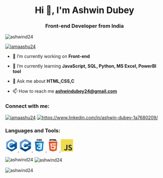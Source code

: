 <h1 align="center">Hi 👋, I'm Ashwin Dubey</h1>
<h3 align="center">Front-end Developer from India</h3>

<p align="left"> <img src="https://komarev.com/ghpvc/?username=ashwind24&label=Profile%20views&color=0e75b6&style=flat" alt="ashwind24" /> </p>

<p align="left"> <a href="https://twitter.com/iamaashu24" target="blank"><img src="https://img.shields.io/twitter/follow/iamaashu24?logo=twitter&style=for-the-badge" alt="iamaashu24" /></a> </p>

- 🔭 I’m currently working on **Front-end**

- 🌱 I’m currently learning **JavaScript, SQL, Python, MS Excel, PowerBI tool**

- 💬 Ask me about **HTML,CSS,C**

- 📫 How to reach me **ashwindubey24@gmail.com**

<h3 align="left">Connect with me:</h3>
<p align="left">
<a href="https://twitter.com/iamaashu24" target="blank"><img align="center" src="https://raw.githubusercontent.com/rahuldkjain/github-profile-readme-generator/master/src/images/icons/Social/twitter.svg" alt="iamaashu24" height="30" width="40" /></a>
<a href="https://linkedin.com/in/https://www.linkedin.com/in/ashwin-dubey-1a7680209/" target="blank"><img align="center" src="https://raw.githubusercontent.com/rahuldkjain/github-profile-readme-generator/master/src/images/icons/Social/linked-in-alt.svg" alt="https://www.linkedin.com/in/ashwin-dubey-1a7680209/" height="30" width="40" /></a>
</p>

<h3 align="left">Languages and Tools:</h3>
<p align="left"> <a href="https://www.cprogramming.com/" target="_blank"> <img src="https://raw.githubusercontent.com/devicons/devicon/master/icons/c/c-original.svg" alt="c" width="40" height="40"/> </a> <a href="https://www.w3schools.com/cpp/" target="_blank"> <img src="https://raw.githubusercontent.com/devicons/devicon/master/icons/cplusplus/cplusplus-original.svg" alt="cplusplus" width="40" height="40"/> </a> <a href="https://www.w3schools.com/css/" target="_blank"> <img src="https://raw.githubusercontent.com/devicons/devicon/master/icons/css3/css3-original-wordmark.svg" alt="css3" width="40" height="40"/> </a> <a href="https://www.w3.org/html/" target="_blank"> <img src="https://raw.githubusercontent.com/devicons/devicon/master/icons/html5/html5-original-wordmark.svg" alt="html5" width="40" height="40"/> </a> <a href="https://developer.mozilla.org/en-US/docs/Web/JavaScript" target="_blank"> <img src="https://raw.githubusercontent.com/devicons/devicon/master/icons/javascript/javascript-original.svg" alt="javascript" width="40" height="40"/> </a> </p>

<p><img align="left" src="https://github-readme-stats.vercel.app/api/top-langs?username=ashwind24&show_icons=true&locale=en&layout=compact" alt="ashwind24" /></p>

<p>&nbsp;<img align="center" src="https://github-readme-stats.vercel.app/api?username=ashwind24&show_icons=true&locale=en" alt="ashwind24" /></p>

<p><img align="center" src="https://github-readme-streak-stats.herokuapp.com/?user=ashwind24&" alt="ashwind24" /></p>
